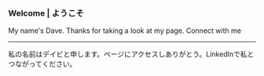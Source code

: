 ### Welcome | ようこそ

My name's Dave. Thanks for taking a look at my page. Connect with me <a href="https://www.linkedin.com/in/heracliteanflux/"><i class="fa-brands fa-linkedin"></i></a>

---

私の名前はデイビと申します。ページにアクセスしありがとう。LinkedInで私とつながってください。
